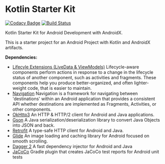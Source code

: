 # Kotlin Starter Kit
[![Codacy Badge](https://api.codacy.com/project/badge/Grade/eac8ba138698423f921e0ed792ea798b)](https://www.codacy.com/app/pintalubaf/kotlin-starter-kit?utm_source=github.com&amp;utm_medium=referral&amp;utm_content=pintalubaf/kotlin-starter-kit&amp;utm_campaign=Badge_Grade)
[![Build Status](https://travis-ci.com/pintalubaf/kotlin-starter-kit.svg?branch=master)](https://travis-ci.com/pintalubaf/kotlin-starter-kit)

Kotlin Starter Kit for Android Development with AndroidX.

This is a starter project for an Android Project with Kotlin and AndroidX artifacts.

**Dependencies:**
- [Lifecyle Extensions (LiveData & ViewModels)](https://developer.android.com/jetpack/androidx/releases/lifecycle)
Lifecycle-aware components perform actions in response to a change in the lifecycle status of another component, such as activities and fragments. These components help you produce better-organized, and often lighter-weight code, that is easier to maintain.
- [Navigation](https://developer.android.com/jetpack/androidx/releases/navigation)
Navigation is a framework for navigating between 'destinations' within an Android application that provides a consistent API whether destinations are implemented as Fragments, Activities, or other components.
- [OkHttp3](https://square.github.io/okhttp/)
An HTTP & HTTP/2 client for Android and Java applications.
- [Gson](https://github.com/google/gson)
A Java serialization/deserialization library to convert Java Objects into JSON and back.
- [Retrofit](https://square.github.io/retrofit/)
A type-safe HTTP client for Android and Java.
- [Glide](https://github.com/bumptech/glide)
An image loading and caching library for Android focused on smooth scrolling.
- [Dagger 2](https://github.com/google/dagger)
A fast dependency injector for Android and Java
- [JaCoCo](https://github.com/arturdm/jacoco-android-gradle-plugin)
Gradle plugin that creates JaCoCo test reports for Android unit tests

